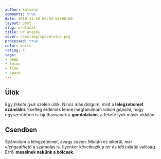 ```yaml
---
author: kalmanp
comments: true
date: 2019-11-20 08:54:52+00:00
layout: post
slug: urutazas
title: Űr utazás
cover: /postimg/spacelotus.png
processed: true
color: white
rating: 4
tags:
- deep
- lotus
- flow
- space
---
```

## Ülök
Egy *fekete lyuk* szélén ülök. Nincs más dolgom, mint a **lélegzeteimet számlálni**. Esetleg érdemes lenne megtanulnom *vakon gépeln*i, hogy egyszerűbben is kijuthassanak a **gondolataim**, a fekete lyuk másik oldalán.
## Csendben
Számolom a lélegzeteimet, avagy *zazen*. Miután ez sikerül, már *elengedthető* a számolás is. Ilyenkor következik a *tér és idő nélküli* valóság. Erről **mesélnek nekünk a bölcsek**.
